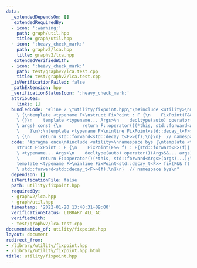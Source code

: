 ```yaml
---
data:
  _extendedDependsOn: []
  _extendedRequiredBy:
  - icon: ':warning:'
    path: graph/util.hpp
    title: graph/util.hpp
  - icon: ':heavy_check_mark:'
    path: graphv2/lca.hpp
    title: graphv2/lca.hpp
  _extendedVerifiedWith:
  - icon: ':heavy_check_mark:'
    path: test/graphv2/lca.test.cpp
    title: test/graphv2/lca.test.cpp
  _isVerificationFailed: false
  _pathExtension: hpp
  _verificationStatusIcon: ':heavy_check_mark:'
  attributes:
    links: []
  bundledCode: "#line 2 \"utility/fixpoint.hpp\"\n#include <utility>\nnamespace bys\
    \ {\ntemplate <typename F>\nstruct FixPoint : F {\n    FixPoint(F&& f) : F{std::forward<F>(f)}\
    \ {}\n    template <typename... Args>\n    decltype(auto) operator()(Args&&...\
    \ args) const {\n        return F::operator()(*this, std::forward<Args>(args)...);\n\
    \    }\n};\ntemplate <typename F>\ninline FixPoint<std::decay_t<F>> fix(F&& f)\
    \ {\n    return std::forward<std::decay_t<F>>(f);\n}\n}  // namespace bys\n"
  code: "#pragma once\n#include <utility>\nnamespace bys {\ntemplate <typename F>\n\
    struct FixPoint : F {\n    FixPoint(F&& f) : F{std::forward<F>(f)} {}\n    template\
    \ <typename... Args>\n    decltype(auto) operator()(Args&&... args) const {\n\
    \        return F::operator()(*this, std::forward<Args>(args)...);\n    }\n};\n\
    template <typename F>\ninline FixPoint<std::decay_t<F>> fix(F&& f) {\n    return\
    \ std::forward<std::decay_t<F>>(f);\n}\n}  // namespace bys\n"
  dependsOn: []
  isVerificationFile: false
  path: utility/fixpoint.hpp
  requiredBy:
  - graphv2/lca.hpp
  - graph/util.hpp
  timestamp: '2022-01-20 13:40:31+09:00'
  verificationStatus: LIBRARY_ALL_AC
  verifiedWith:
  - test/graphv2/lca.test.cpp
documentation_of: utility/fixpoint.hpp
layout: document
redirect_from:
- /library/utility/fixpoint.hpp
- /library/utility/fixpoint.hpp.html
title: utility/fixpoint.hpp
---
```

